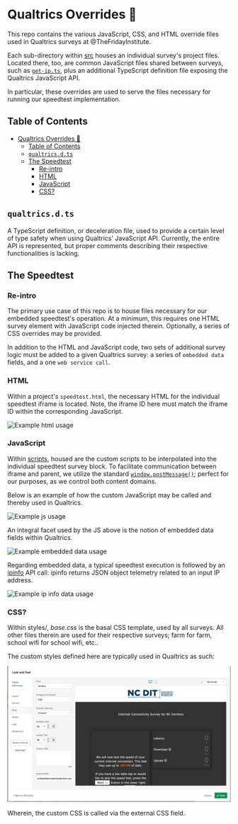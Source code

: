 # Qualtrics Overrides 🎨

This repo contains the various JavaScript, CSS, and HTML override files used in Qualtrics surveys at @TheFridayInstitute.

Each sub-directory within [src](src/) houses an individual survey's project files. Located there, too, are common JavaScript files shared between surveys, such as [`get-ip.ts`](src/get-ip.ts), plus an additional TypeScript definition file exposing the Qualtrics JavaScript API.

In particular, these overrides are used to serve the files necessary for running our speedtest implementation.

## Table of Contents

- [Qualtrics Overrides 🎨](#qualtrics-overrides-)
  - [Table of Contents](#table-of-contents)
  - [`qualtrics.d.ts`](#qualtricsdts)
  - [The Speedtest](#the-speedtest)
    - [Re-intro](#re-intro)
    - [HTML](#html)
    - [JavaScript](#javascript)
    - [CSS?](#css)

## `qualtrics.d.ts`

A TypeScript definition, or deceleration file, used to provide a certain level of type safety when using Qualtrics' JavaScript API. Currently, the entire API is represented, but proper comments describing their respective functionalities is lacking.

## The Speedtest

### Re-intro

The primary use case of this repo is to house files necessary for our embedded speedtest's operation. At a minimum, this requires one HTML survey element with JavaScript code injected therein. Optionally, a series of CSS overrides may be provided.

In addition to the HTML and JavaScript code, two sets of additional survey logic must be added to a given Qualtrics survey: a series of `embedded data` fields, and a one `web service call`.

### HTML

Within a project's `speedtest.html`, the necessary HTML for the individual speedtest
iframe is located. Note, the
iframe ID here must match the iframe ID within the corresponding JavaScript.

![](assets/html.gif?raw=true "Example html usage")

### JavaScript

Within [scripts](scripts/), housed are the custom scripts to be interpolated
into the individual speedtest survey block. To facilitate communication between iframe and parent, we utilize the standard [`window.postMessage()`](https://developer.mozilla.org/en-US/docs/Web/API/Window/postMessage); perfect for our purposes, as we control both content domains.

Below is an example of how the custom JavaScript may be called and thereby used in
Qualtrics.

![](assets/js.gif?raw=true "Example js usage")

An integral facet used by the JS above is the notion of embedded data fields
within Qualtrics.

![](assets/embedded_data.gif?raw=true "Example embedded data usage")

Regarding embedded data, a typical speedtest execution is followed by an [ipinfo](https://ipinfo.io/) API call: ipinfo returns JSON object telemetry related to
an input IP address.

![](assets/ip_info.gif?raw=true "Example ip info data usage")

### CSS?

Within styles/, _base.css_ is the basal CSS template, used by all surveys. All
other files therein are used for their respective surveys; farm for farm, school
wifi for school wifi, etc..

The custom styles defined here are typically used in Qualtrics as such:

![](assets/external_css.jpg?raw=true "Example style usage")

Wherein, the custom CSS is called via the external CSS field.
